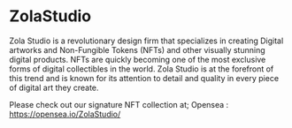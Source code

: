 # ZolaStudio

Zola Studio is a revolutionary design firm that specializes in creating Digital artworks and Non-Fungible Tokens (NFTs) and other visually stunning digital products. NFTs are quickly becoming one of the most exclusive forms of digital collectibles in the world. Zola Studio is at the forefront of this trend and is known for its attention to detail and quality in every piece of digital art they create.

Please check out our signature NFT collection at; Opensea : https://opensea.io/ZolaStudio/

